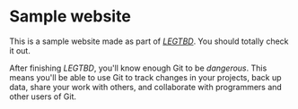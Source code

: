 # Sample website

This is a sample website made as part of [*LEGTBD*](https://git-scm.com/).
You should totally check it out.

After finishing *LEGTBD*, you'll know enough Git to be *dangerous*. This means you'll be able to use Git to track changes in your projects, back up data, share your work with others, and collaborate with programmers and other users of Git.
